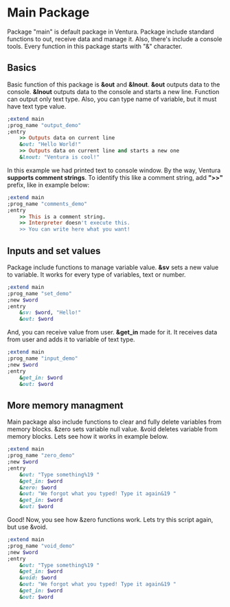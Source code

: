 # Main Package
Package "main" is default package in Ventura. 
Package include standard functions to out, receive data and manage it. 
Also, there's include a console tools.
Every function in this package starts with "&" character. 

## Basics
Basic function of this package is **&out** and **&lnout**. 
**&out** outputs data to the console. 
**&lnout** outputs data to the console and starts a new line.
Function can output only text type.
Also, you can type name of variable, but it must have text type value.

```ruby
;extend main
;prog_name "output_demo"
;entry
    >> Outputs data on current line
    &out: "Hello World!"
    >> Outputs data on current line and starts a new one
    &lnout: "Ventura is cool!"
```

In this example we had printed text to console window.
By the way, Ventura **supports comment strings**. 
To identify this like a comment string, add **">>"** prefix, like in example below:

```ruby
;extend main
;prog_name "comments_demo"
;entry
    >> This is a comment string.
    >> Interpreter doesn't execute this.
    >> You can write here what you want!
```
## Inputs and set values
Package include functions to manage variable value.
**&sv** sets a new value to variable.
It works for every type of variables, text or number.

```ruby
;extend main
;prog_name "set_demo"
;new $word
;entry
    &sv: $word, "Hello!"
    &out: $word
```

And, you can receive value from user.
**&get_in** made for it.
It receives data from user and adds it to variable of text type.

```ruby
;extend main
;prog_name "input_demo"
;new $word
;entry
    &get_in: $word
    &out: $word
```

## More memory managment
Main package also include functions to clear and fully delete variables from memory blocks.
&zero sets variable null value. 
&void deletes variable from memory blocks.
Lets see how it works in example below.

```ruby
;extend main
;prog_name "zero_demo"
;new $word
;entry
    &out: "Type something%19 "
    &get_in: $word
    &zero: $word
    &out: "We forgot what you typed! Type it again&19 "
    &get_in: $word
    &out: $word
```

Good! Now, you see how &zero functions work. 
Lets try this script again, but use &void.

```ruby
;extend main
;prog_name "void_demo"
;new $word
;entry
    &out: "Type something%19 "
    &get_in: $word
    &void: $word
    &out: "We forgot what you typed! Type it again&19 "
    &get_in: $word
    &out: $word
```
